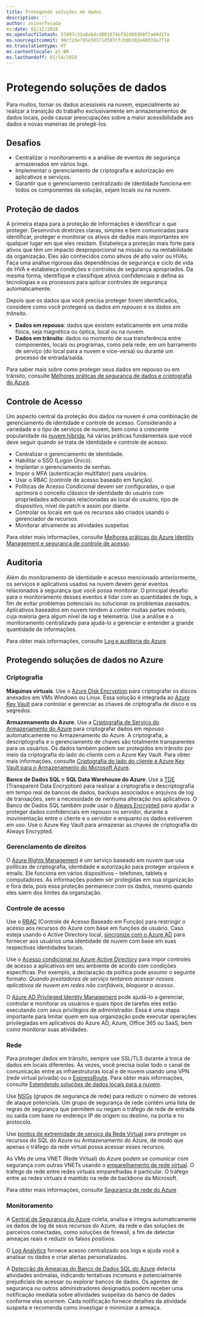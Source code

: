 ```yaml
---
title: Protegendo soluções de dados
description: ''
author: zoinerTejada
ms:date: 02/12/2018
ms.openlocfilehash: 57897c31a8abdcd801874bf92d60360f7a80d1fa
ms.sourcegitcommit: 90cf2de795e50571d597cfcb9b302e48933e7f18
ms.translationtype: HT
ms.contentlocale: pt-BR
ms.lasthandoff: 02/14/2018
---
```

# <a name="securing-data-solutions"></a>Protegendo soluções de dados

Para muitos, tornar os dados acessíveis na nuvem, especialmente ao realizar a transição do trabalho exclusivamente em armazenamentos de dados locais, pode causar preocupações sobre a maior acessibilidade aos dados e novas maneiras de protegê-los.

## <a name="challenges"></a>Desafios

* Centralizar o monitoramento e a análise de eventos de segurança armazenados em vários logs.
* Implementar o gerenciamento de criptografia e autorização em aplicativos e serviços.
* Garantir que o gerenciamento centralizado de identidade funciona em todos os componentes da solução, sejam locais ou na nuvem.

## <a name="data-protection"></a>Proteção de dados

A primeira etapa para a proteção de informações é identificar o que proteger. Desenvolva diretrizes claras, simples e bem comunicadas para identificar, proteger e monitorar os ativos de dados mais importantes em qualquer lugar em que eles residam. Estabeleça a proteção mais forte para ativos que têm um impacto desproporcional na missão ou na rentabilidade da organização. Eles são conhecidos como ativos de alto valor ou HVAs. Faça uma análise rigorosa das dependências de segurança e ciclo de vida do HVA e estabeleça condições e controles de segurança apropriados. Da mesma forma, identifique e classifique ativos confidenciais e defina as tecnologias e os processos para aplicar controles de segurança automaticamente.

Depois que os dados que você precisa proteger forem identificados, considere como você protegerá os dados *em repouso* e os dados *em trânsito*.

* **Dados em repouso**: dados que existem estaticamente em uma mídia física, seja magnética ou óptica, local ou na nuvem.
* **Dados em trânsito**: dados no momento de sua transferência entre componentes, locais ou programas, como pela rede, em um barramento de serviço (do local para a nuvem e vice-versa) ou durante um processo de entrada/saída.

Para saber mais sobre como proteger seus dados em repouso ou em trânsito, consulte [Melhores práticas de segurança de dados e criptografia do Azure](/azure/security/azure-security-data-encryption-best-practices).

## <a name="access-control"></a>Controle de Acesso

Um aspecto central da proteção dos dados na nuvem é uma combinação de gerenciamento de identidade e controle de acesso. Considerando a variedade e o tipo de serviços de nuvem, bem como a crescente popularidade da [nuvem híbrida](../scenarios/hybrid-on-premises-and-cloud.md), há várias práticas fundamentais que você deve seguir quando se trata de identidade e controle de acesso:

* Centralizar o gerenciamento de identidade.
* Habilitar o SSO (Logon Único).
* Implantar o gerenciamento de senhas.
* Impor o MFA (autenticação multifator) para usuários.
* Usar o RBAC (controle de acesso baseado em função).
* Políticas de Acesso Condicional devem ser configuradas, o que aprimora o conceito clássico de identidade do usuário com propriedades adicionais relacionadas ao local do usuário, tipo de dispositivo, nível de patch e assim por diante.
* Controlar os locais em que os recursos são criados usando o gerenciador de recursos.
* Monitorar ativamente as atividades suspeitas

Para obter mais informações, consulte [Melhores práticas do Azure Identity Management e segurança de controle de acesso](/azure/security/azure-security-identity-management-best-practices).

## <a name="auditing"></a>Auditoria

Além do monitoramento de identidade e acesso mencionado anteriormente, os serviços e aplicativos usados na nuvem devem gerar eventos relacionados à segurança que você possa monitorar. O principal desafio para o monitoramento desses eventos é lidar com as quantidades de logs, a fim de evitar problemas potenciais ou solucionar os problemas passados. Aplicativos baseados em nuvem tendem a conter muitas partes móveis, cuja maioria gera algum nível de log e telemetria. Use a análise e o monitoramento centralizado para ajudá-lo a gerenciar e entender a grande quantidade de informações.

Para obter mais informações, consulte [Log e auditoria do Azure](/azure/security/azure-log-audit).



## <a name="securing-data-solutions-in-azure"></a>Protegendo soluções de dados no Azure

### <a name="encryption"></a>Criptografia

**Máquinas virtuais**. Use o [Azure Disk Encryption](/azure/security/azure-security-disk-encryption) para criptografar os discos anexados em VMs Windows ou Linux. Essa solução é integrada ao [Azure Key Vault](/azure/key-vault/) para controlar e gerenciar as chaves de criptografia de disco e os segredos. 

**Armazenamento do Azure**. Use a [Criptografia de Serviço do Armazenamento do Azure](/azure/storage/common/storage-service-encryption) para criptografar dados em repouso automaticamente no Armazenamento do Azure. A criptografia, a descriptografia e o gerenciamento de chaves são totalmente transparentes para os usuários. Os dados também podem ser protegidos em trânsito por meio da criptografia do lado do cliente com o Azure Key Vault. Para obter mais informações, consulte [Criptografia do lado do cliente e Azure Key Vault para o Armazenamento do Microsoft Azure](/azure/storage/common/storage-client-side-encryption).

**Banco de Dados SQL** e **SQL Data Warehouse do Azure**. Use a [TDE](/sql/relational-databases/security/encryption/transparent-data-encryption-azure-sql) (Transparent Data Encryption) para realizar a criptografia e descriptografia em tempo real de bancos de dados, backups associados e arquivos de log de transações, sem a necessidade de nenhuma alteração nos aplicativos. O Banco de Dados SQL também pode usar o [Always Encrypted](/azure/sql-database/sql-database-always-encrypted-azure-key-vault) para ajudar a proteger dados confidenciais em repouso no servidor, durante a movimentação entre o cliente e o servidor e enquanto os dados estiverem em uso. Use o Azure Key Vault para armazenar as chaves de criptografia do Always Encrypted. 

### <a name="rights-management"></a>Gerenciamento de direitos

O [Azure Rights Management](/information-protection/understand-explore/what-is-azure-rms) é um serviço baseado em nuvem que usa políticas de criptografia, identidade e autorização para proteger arquivos e emails. Ele funciona em vários dispositivos – telefones, tablets e computadores. As informações podem ser protegidas em sua organização e fora dela, pois essa proteção permanece com os dados, mesmo quando eles saem dos limites da organização.

### <a name="access-control"></a>Controle de acesso

Use o [RBAC](/azure/active-directory/role-based-access-control-what-is) (Controle de Acesso Baseado em Função) para restringir o acesso aos recursos do Azure com base em funções de usuário. Caso esteja usando o Active Directory local, [sincronize com o Azure AD](/azure/active-directory/active-directory-hybrid-identity-design-considerations-directory-sync-requirements) para fornecer aos usuários uma identidade de nuvem com base em suas respectivas identidades locais.

Use o [Acesso condicional no Azure Active Directory](/azure/active-directory/active-directory-conditional-access-azure-portal) para impor controles de acesso a aplicativos em seu ambiente de acordo com condições específicas. Por exemplo, a declaração da política pode assumir o seguinte formato: _Quando prestadores de serviço tentarem acessar nossos aplicativos de nuvem em redes não confiáveis, bloquear o acesso_. 

O [Azure AD Privileged Identity Management](/azure/active-directory/active-directory-privileged-identity-management-configure) pode ajudá-lo a gerenciar, controlar e monitorar os usuários e quais tipos de tarefas eles estão executando com seus privilégios de administrador. Essa é uma etapa importante para limitar quem em sua organização pode executar operações privilegiadas em aplicativos do Azure AD, Azure, Office 365 ou SaaS, bem como monitorar suas atividades.

### <a name="network"></a>Rede

Para proteger dados em trânsito, sempre use SSL/TLS durante a troca de dados em locais diferentes. Às vezes, você precisa isolar todo o canal de comunicação entre as infraestruturas local e de nuvem usando uma VPN (rede virtual privada) ou o [ExpressRoute](/azure/expressroute/). Para obter mais informações, consulte [Estendendo soluções de dados locais para a nuvem](../scenarios/hybrid-on-premises-and-cloud.md).

Use [NSGs](/azure/virtual-network/virtual-networks-nsg) (grupos de segurança de rede) para reduzir o número de vetores de ataque potenciais. Um grupo de segurança de rede contém uma lista de regras de segurança que permitem ou negam o tráfego de rede de entrada ou saída com base no endereço IP de origem ou destino, na porta e no protocolo. 

Use [pontos de extremidade de serviço da Rede Virtual](/azure/virtual-network/virtual-network-service-endpoints-overview) para proteger os recursos do SQL do Azure ou Armazenamento do Azure, de modo que apenas o tráfego da rede virtual possa acessar esses recursos.

As VMs de uma VNET (Rede Virtual) do Azure podem se comunicar com segurança com outras VNETs usando o [emparelhamento de rede virtual](/azure/virtual-network/virtual-network-peering-overview). O tráfego de rede entre redes virtuais emparelhadas é particular. O tráfego entre as redes virtuais é mantido na rede de backbone da Microsoft.

Para obter mais informações, consulte [Segurança de rede do Azure](/azure/security/azure-network-security)

### <a name="monitoring"></a>Monitoramento

A [Central de Segurança do Azure](/azure/security-center/security-center-intro) coleta, analisa e integra automaticamente os dados de log de seus recursos do Azure, da rede e das soluções de parceiros conectadas, como soluções de firewall, a fim de detectar ameaças reais e reduzir os falsos positivos. 

O [Log Analytics](/azure/log-analytics/log-analytics-overview) fornece acesso centralizado aos logs e ajuda você a analisar os dados e criar alertas personalizados.

A [Detecção de Ameaças do Banco de Dados SQL do Azure](/azure/sql-database/sql-database-threat-detection) detecta atividades anômalas, indicando tentativas incomuns e potencialmente prejudiciais de acessar ou explorar bancos de dados. Os agentes de segurança ou outros administradores designados podem receber uma notificação imediata sobre atividades suspeitas do banco de dados conforme elas ocorrem. Cada notificação fornece detalhes da atividade suspeita e recomenda como investigar e minimizar a ameaça.


